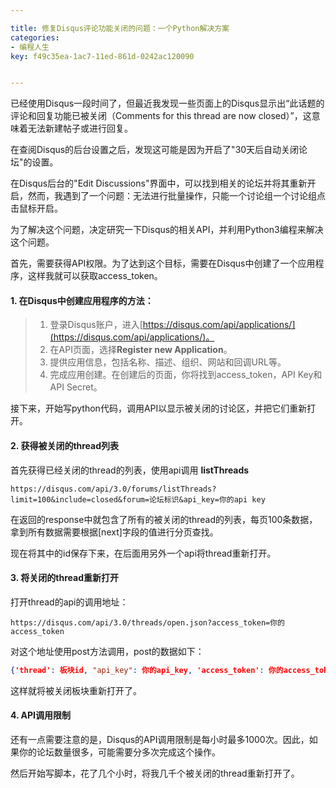 ```yaml
---

title: 修复Disqus评论功能关闭的问题：一个Python解决方案
categories:
- 编程人生
key: f49c35ea-1ac7-11ed-861d-0242ac120090


---
```


已经使用Disqus一段时间了，但最近我发现一些页面上的Disqus显示出“此话题的评论和回复功能已被关闭（Comments for this thread are now closed）”，这意味着无法新建帖子或进行回复。

在查阅Disqus的后台设置之后，发现这可能是因为开启了"30天后自动关闭论坛"的设置。

在Disqus后台的"Edit Discussions"界面中，可以找到相关的论坛并将其重新开启，然而，我遇到了一个问题：无法进行批量操作，只能一个讨论组一个讨论组点击鼠标开启。

为了解决这个问题，决定研究一下Disqus的相关API，并利用Python3编程来解决这个问题。

首先，需要获得API权限。为了达到这个目标，需要在Disqus中创建了一个应用程序，这样我就可以获取access_token。
  
#### 1. 在Disqus中创建应用程序的方法：

>1. 登录Disqus账户，进入[https://disqus.com/api/applications/](https://disqus.com/api/applications/)。
>2. 在API页面，选择**Register new Application**。
>3. 提供应用信息，包括名称、描述、组织、网站和回调URL等。
>4. 完成应用创建。在创建后的页面，你将找到access_token，API Key和API Secret。

接下来，开始写python代码，调用API以显示被关闭的讨论区，并把它们重新打开。

#### 2. 获得被关闭的thread列表

首先获得已经关闭的thread的列表，使用api调用 **listThreads**
```text
https://disqus.com/api/3.0/forums/listThreads?limit=100&include=closed&forum=论坛标识&api_key=你的api key
```

在返回的response中就包含了所有的被关闭的thread的列表，每页100条数据，拿到所有数据需要根据[next]字段的值进行分页查找。

现在将其中的id保存下来，在后面用另外一个api将thread重新打开。

#### 3. 将关闭的thread重新打开

打开thread的api的调用地址：
```text
https://disqus.com/api/3.0/threads/open.json?access_token=你的access_token
```

对这个地址使用post方法调用，post的数据如下：
```json
{'thread': 板块id, "api_key": 你的api_key, 'access_token': 你的access_token}
```

这样就将被关闭板块重新打开了。

#### 4. API调用限制

还有一点需要注意的是，Disqus的API调用限制是每小时最多1000次。因此，如果你的论坛数量很多，可能需要分多次完成这个操作。

然后开始写脚本，花了几个小时，将我几千个被关闭的thread重新打开了。